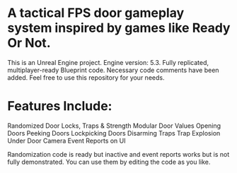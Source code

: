 # A tactical FPS door gameplay system inspired by games like Ready Or Not. 

This is an Unreal Engine project. Engine version: 5.3.
Fully replicated, multiplayer-ready Blueprint code. Necessary code comments have been added.
Feel free to use this repository for your needs.

# Features Include:
Randomized Door Locks, Traps & Strength
Modular Door Values
Opening Doors
Peeking Doors
Lockpicking Doors
Disarming Traps
Trap Explosion
Under Door Camera
Event Reports on UI

Randomization code is ready but inactive and event reports works but is not fully demonstrated. You can use them by editing the code as you like.

